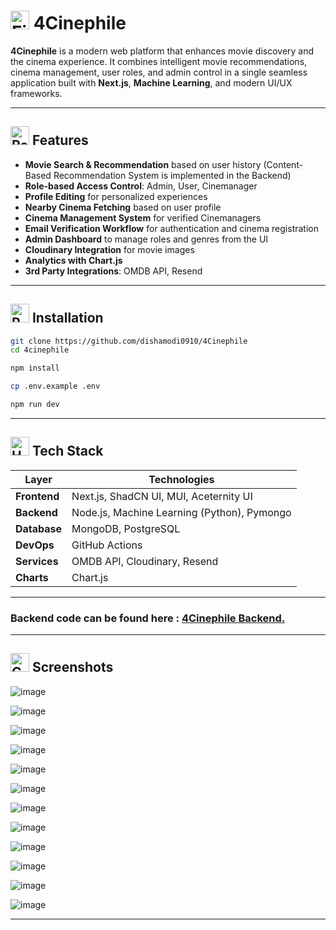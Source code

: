 # <img src="https://raw.githubusercontent.com/Tarikul-Islam-Anik/Animated-Fluent-Emojis/master/Emojis/Objects/Film%20Projector.png" alt="Film Projector" width="30" height="30" /> 4Cinephile

**4Cinephile** is a modern web platform that enhances movie discovery and the cinema experience. It combines intelligent movie recommendations, cinema management, user roles, and admin control in a single seamless application built with **Next.js**, **Machine Learning**, and modern UI/UX frameworks.


---

## <img src="https://raw.githubusercontent.com/Tarikul-Islam-Anik/Animated-Fluent-Emojis/master/Emojis/Objects/Pen.png" alt="Pen" width="30" height="30" /> Features

-  **Movie Search & Recommendation** based on user history (Content-Based Recommendation System is implemented in the Backend)
-  **Role-based Access Control**: Admin, User, Cinemanager
-  **Profile Editing** for personalized experiences
-  **Nearby Cinema Fetching** based on user profile
-  **Cinema Management System** for verified Cinemanagers
-  **Email Verification Workflow** for authentication and cinema registration
-  **Admin Dashboard** to manage roles and genres from the UI
-  **Cloudinary Integration** for movie images
-  **Analytics with Chart.js**
-  **3rd Party Integrations**: OMDB API, Resend

---

## <img src="https://raw.githubusercontent.com/Tarikul-Islam-Anik/Animated-Fluent-Emojis/master/Emojis/Objects/Pushpin.png" alt="Pushpin" width="30" height="30" /> Installation

```bash
git clone https://github.com/dishamodi0910/4Cinephile
cd 4cinephile

npm install

cp .env.example .env

npm run dev
```

--- 

## <img src="https://raw.githubusercontent.com/Tarikul-Islam-Anik/Animated-Fluent-Emojis/master/Emojis/Objects/Hammer%20and%20Wrench.png" alt="Hammer and Wrench" width="30" height="30" /> Tech Stack

| Layer         | Technologies                                  |
|--------------|-----------------------------------------------|
| **Frontend**  | Next.js, ShadCN UI, MUI, Aceternity UI        |
| **Backend**   | Node.js, Machine Learning (Python), Pymongo   |
| **Database**  | MongoDB, PostgreSQL                           |
| **DevOps**    | GitHub Actions                                |
| **Services**  | OMDB API, Cloudinary, Resend                  |
| **Charts**    | Chart.js                                      |

---

### Backend code can be found here : <a href="https://github.com/dishamodi0910/4Cinephile_Recommender"> 4Cinephile Backend.</a>

---

## <img src="https://raw.githubusercontent.com/Tarikul-Islam-Anik/Animated-Fluent-Emojis/master/Emojis/Objects/Camera.png" alt="Camera with Flash" width="30" height="30" /> Screenshots

![image](https://github.com/user-attachments/assets/be1f5e8b-6fcd-4f3c-a360-8a0491cd7acf)

![image](https://github.com/user-attachments/assets/886da25a-e4b0-4959-8bfe-ec8d85accc33)

![image](https://github.com/user-attachments/assets/0a9c9088-ce96-4de5-a233-142cc16557c1)

![image](https://github.com/user-attachments/assets/550fff0e-4144-42a4-8da0-51145d6dc05b)

![image](https://github.com/user-attachments/assets/1255c7d8-2b32-4da5-80c5-c48e00c5a0f0)

![image](https://github.com/user-attachments/assets/75d02f8c-bbca-4093-b47b-eb2c0815e6a0)

![image](https://github.com/user-attachments/assets/56ee7de4-88b2-4850-9ab0-51c212cbc8ff)

![image](https://github.com/user-attachments/assets/8933c992-adc6-4251-8fc2-9bce9830525c)

![image](https://github.com/user-attachments/assets/4553ccc2-3eed-44de-a3da-c075127f7342)

![image](https://github.com/user-attachments/assets/e7472d0d-2967-4b87-9c22-e0764b10c562)

![image](https://github.com/user-attachments/assets/3560e2af-0281-4bfb-8f8b-710590b1c542)

![image](https://github.com/user-attachments/assets/b78236c2-5d73-41c7-bcbc-e0b73a00d27b)

---




